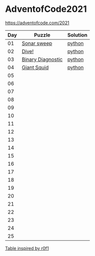 # AdventofCode2021

https://adventofcode.com/2021

| Day | Puzzle | Solution |
|---|---|---|
| 01 | [Sonar sweep](https://adventofcode.com/2021/day/1) | [python](https://github.com/BrageLae/AdventofCode2021/blob/main/day1/AOC1.py) |
| 02 | [Dive!](https://adventofcode.com/2021/day/2) | [python](https://github.com/BrageLae/AdventofCode2021/blob/main/day2/AOC2.py) |
| 03 | [Binary Diagnostic](https://adventofcode.com/2021/day/3) | [python](https://github.com/BrageLae/AdventofCode2021/blob/main/day3/AOC3.py) |
| 04 | [Giant Squid](https://adventofcode.com/2021/day/4) | [python](https://github.com/BrageLae/AdventofCode2021/blob/main/day4/AOC4.py) |
| 05 |  |  |
| 06 |  |  |
| 07 |  |  |
| 08 |  |  |
| 09 |  |  |
| 10 |  |  |
| 11 |  |  |
| 12 |  |  |
| 13 |  |  |
| 14 |  |  |
| 15 |  |  |
| 16 |  |  |
| 17 |  |  |
| 18 |  |  |
| 19 |  |  |
| 20 |  |  |
| 21 |  |  |
| 22 |  |  |
| 23 |  |  |
| 24 |  |  |
| 25 |  |  |

[Table inspired by r0f1](https://github.com/r0f1/adventofcode2021)

